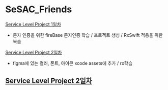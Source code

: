 # SeSAC_Friends

[Service Level Project 1일차](./workLog/20220117.md)
- 문자 인증을 위한 fireBase 문자인증 학습 / 프로젝트 생성 / RxSwift 적용을 위한 복습

[Service Level Project 2일차](./workLog/20220118.md)
- figma에 있는 컬러, 폰트, 아이콘 xcode assets에 추가 / rx학습

[Service Level Project 2일차](./workLog/20220119.md)
- 